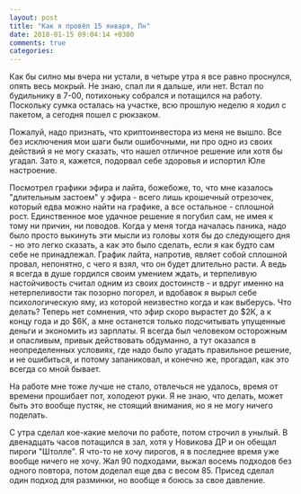 ```yaml
---
layout: post
title: "Как я провёл 15 января, Пн"
date: 2018-01-15 09:04:14 +0300
comments: true
categories: 
---
```

Как бы силно мы вчера ни устали, в четыре утра я все равно проснулся, опять весь мокрый. Не знаю, спал ли я дальше, или нет. Встал по будильнику в 7-00, потихоньку собрался и потащился на работу. Поскольку сумка осталась на участке, всю прошлую неделю я ходил с пакетом, а сегодня пошел с рюкзаком.

Пожалуй, надо признать, что криптоинвестора из меня не вышло. Все без исключения мои шаги были ошибочными, ни про одно из своих действий я не могу сказать, что нашел отличное решение или хотя бы угадал. Зато я, кажется, подорвал себе здоровья и испортил Юле настроение.

Посмотрел графики эфира и лайта, божебоже, то, что мне казалось "длительным застоем" у эфира - всего лишь крошечный отрезочек, который едва можно найти на графике, а все остальное - сплошной рост. Единственное мое удачное решение я погубил сам, не имея к тому ни причин, ни поводов. Когда у меня тогда началась паника, надо было просто выкинуть эти мысли из головы хотя бы до следующего дня - но это легко сказать, а как это было сделать, если я как будто сам себе не принадлежал. График лайта, напротив, являет собой сплошной провал, непонятно, с чего я взял, что он будет длительно расти. А ведь я всегда в душе гордился своим умением ждать, и терпеливую настойчивость считал одним из своих достоинств - и вдруг именно на нетерпеливости так позорно погорел, и вдобавок я вырыл себе психологическую яму, из которой неизвестно когда и как выберусь. Что делать? Теперь нет сомнения, что эфир скоро вырастет до $2К, а к концу года и до $6К, а мне останется только подсчитывать упущенные деньги и экономить из зарплаты. Я всегда был человеком осторожным и опасливым, привык действовать обдуманно, а тут оказался в неопределенных условиях, где надо было угадать правильное решение, и не ошибиться, и потому запаниковал, и конечно же, прогадал, как это всегда со мной бывает.

На работе мне тоже лучше не стало, отвлечься не удалось, время от времени прошибает пот, холодеют руки. Я не знаю, что делать, может быть это вообще пустяк, не стоящий внимания, но я не могу ничего поделать.

С утра сделал кое-какие мелочи по работе, потом строчил в унылый. В двенадцать часов потащился в зал, хотя у Новикова ДР и он обещал пироги "Штолле". Я что-то не хочу пирогов, я в последнее время уже вообще ничего не хочу. Жал 90 подходами, выжал восемь подходов без одного повтора, потом доделал еще два с весом 85. Присед сделал один подход для разминки, но вообще я боюсь за свое давление.  